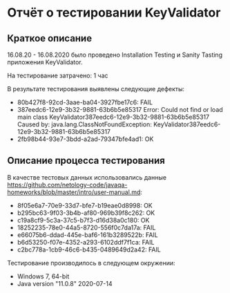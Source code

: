 # Отчёт о тестировании KeyValidator
## Краткое описание
16.08.20 - 16.08.2020 было проведено Installation Testing и Sanity Tasting приложения KeyValidator.

На тестирование затрачено: 1 час

В результате тестирования выявлены следующие дефекты:

- 80b427f8-92cd-3aae-ba04-3927fbe17c6: FAIL
- 387eedc6-12e9-3b32-9881-63b6b5e85317
Error: Could not find or load main class KeyValidator387eedc6-12e9-3b32-9881-63b6b5e85317
Caused by: java.lang.ClassNotFoundException: KeyValidator387eedc6-12e9-3b32-9881-63b6b5e85317
- 2fb98b44-93e7-3bdd-a2ad-79347bfe4ad1: OK
## Описание процесса тестирования



В качестве тестовых данных использовались данные https://github.com/netology-code/javaqa-homeworks/blob/master/intro/user-manual.md:

- 8f05e6a7-70e9-33d7-bfe7-b19eae0d8998: OK
- b295bc63-9f03-3b4b-af80-969b39f8c262: OK
- c19a8cf9-5c3a-37c5-b7f3-d16d38a0c180: OK
- 18252235-78e0-44a5-8720-556f0c7da17a: FAIL
- e66075b6-ddad-445e-baf6-161b3289522b: FAIL
- b6d53250-f07e-4352-a293-6102ddf7f1ca: FAIL
- c2bc778a-1cb9-46c6-b435-0489649d2a42: FAIL

Тестирование производилось в следующем окружении:

- Windows 7, 64-bit
- Java version "11.0.8" 2020-07-14

